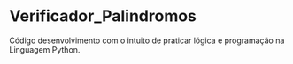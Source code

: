 # Verificador_Palindromos
Código desenvolvimento com o intuito de praticar lógica e programação na Linguagem Python.
